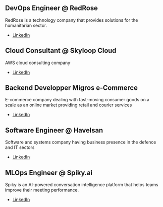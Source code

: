 ## DevOps Engineer @ RedRose

RedRose is a technology company that provides solutions for the humanitarian sector.

- [LinkedIn](https://www.linkedin.com/company/redroseio/)

## Cloud Consultant @ Skyloop Cloud

AWS cloud consulting company

- [LinkedIn](https://www.linkedin.com/company/skyloopc/?lipi=urn%3Ali%3Apage%3Ad_flagship3_search_srp_all%3BZhPVopNCTT%2BPYKZUxR0Yug%3D%3D)

## Backend Developper Migros e-Commerce

E-commerce company dealing with fast-moving consumer goods on a scale as an online market providing retail and courier services 

- [LinkedIn](https://www.linkedin.com/company/migros-ticaret/?lipi=urn%3Ali%3Apage%3Ad_flagship3_search_srp_companies%3BNIyaOgIGSBejunXkjGy6cg%3D%3D)

## Software Engineer @ Havelsan

Software and systems company having business presence in the defence and IT sectors

- [LinkedIn](https://www.linkedin.com/search/results/companies/?keywords=Havelsan%20&origin=FACETED_SEARCH&sid=Lwi#:~:text=3%20results-,HAVELSAN,-Defense%20and%20Space)

## MLOps Engineer @ Spiky.ai

Spiky is an AI-powered conversation intelligence platform that helps teams improve their meeting performance.

- [LinkedIn](https://www.linkedin.com/company/spiky-ai/?lipi=urn%3Ali%3Apage%3Ad_flagship3_search_srp_all%3BakyLSzRgR3Kk41sAKJFaGw%3D%3D)
